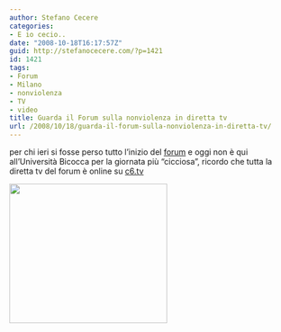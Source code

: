 ```yaml
---
author: Stefano Cecere
categories:
- E io cecio..
date: "2008-10-18T16:17:57Z"
guid: http://stefanocecere.com/?p=1421
id: 1421
tags:
- Forum
- Milano
- nonviolenza
- TV
- video
title: Guarda il Forum sulla nonviolenza in diretta tv
url: /2008/10/18/guarda-il-forum-sulla-nonviolenza-in-diretta-tv/
---
```


per chi ieri si fosse perso tutto l&#8217;inizio del [forum](http://www.humanistforum.eu/) e oggi non è qui all&#8217;Università Bicocca per la giornata più &#8220;cicciosa&#8221;, ricordo che tutta la diretta tv del forum è online su [c6.tv](http://www.c6.tv/component/forumumanista)

[<img class="aligncenter size-full wp-image-1422" title="playtv" src="http://stefanocecere.com/wp-content/uploads/sites/3/2008/10/playtv.jpg" alt="" width="280" height="248" />](http://www.c6.tv/component/forumumanista)